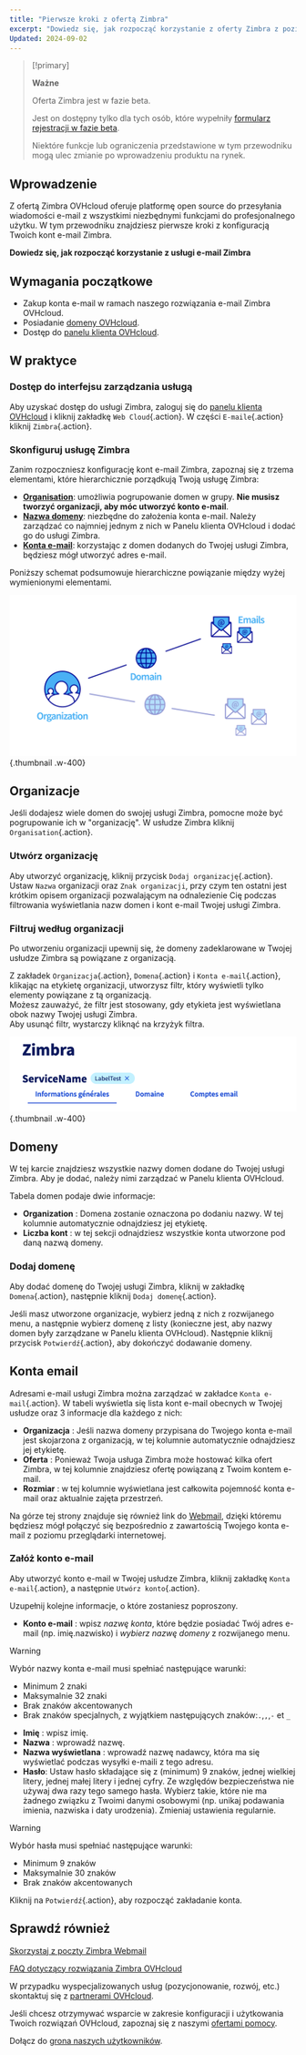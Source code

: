 ```yaml
--- 
title: "Pierwsze kroki z ofertą Zimbra"
excerpt: "Dowiedz się, jak rozpocząć korzystanie z oferty Zimbra z poziomu Panelu klienta OVHcloud"
Updated: 2024-09-02
--- 
```


<style>
.w-400 {
max-width:400px!importante;
}
</style>

> [!primary]
>
> **Ważne**
>
> Oferta Zimbra jest w fazie beta.
>
> Jest on dostępny tylko dla tych osób, które wypełniły [formularz rejestracji w fazie beta](https://labs.ovhcloud.com/en/zimbra-beta/).
>
> Niektóre funkcje lub ograniczenia przedstawione w tym przewodniku mogą ulec zmianie po wprowadzeniu produktu na rynek.

## Wprowadzenie

Z ofertą Zimbra OVHcloud oferuje platformę open source do przesyłania wiadomości e-mail z wszystkimi niezbędnymi funkcjami do profesjonalnego użytku. W tym przewodniku znajdziesz pierwsze kroki z konfiguracją Twoich kont e-mail Zimbra.

**Dowiedz się, jak rozpocząć korzystanie z usługi e-mail Zimbra**

## Wymagania początkowe

- Zakup konta e-mail w ramach naszego rozwiązania e-mail Zimbra OVHcloud.
- Posiadanie [domeny OVHcloud](/links/web/domains).
- Dostęp do [panelu klienta OVHcloud](/links/manager).

## W praktyce

### Dostęp do interfejsu zarządzania usługą

Aby uzyskać dostęp do usługi Zimbra, zaloguj się do [panelu klienta OVHcloud](/links/manager) i kliknij zakładkę `Web Cloud`{.action}. W części `E-maile`{.action} kliknij `Zimbra`{.action}.

### Skonfiguruj usługę Zimbra

Zanim rozpoczniesz konfigurację kont e-mail Zimbra, zapoznaj się z trzema elementami, które hierarchicznie porządkują Twoją usługę Zimbra:

- [**Organisation**](#organizations): umożliwia pogrupowanie domen w grupy. **Nie musisz tworzyć organizacji, aby móc utworzyć konto e-mail**.
- [**Nazwa domeny**](#domains): niezbędne do założenia konta e-mail. Należy zarządzać co najmniej jednym z nich w Panelu klienta OVHcloud i dodać go do usługi Zimbra.
- [**Konta e-mail**](#emaile): korzystając z domen dodanych do Twojej usługi Zimbra, będziesz mógł utworzyć adres e-mail.

Poniższy schemat podsumowuje hierarchiczne powiązanie między wyżej wymienionymi elementami.

![Zimbra](images/Zimbra_Organization.png){.thumbnail .w-400}

## Organizacje <a name="organizations"></a>

Jeśli dodajesz wiele domen do swojej usługi Zimbra, pomocne może być pogrupowanie ich w "organizację". W usłudze Zimbra kliknij `Organisation`{.action}.

### Utwórz organizację

Aby utworzyć organizację, kliknij przycisk `Dodaj organizację`{.action}. Ustaw `Nazwa` organizacji oraz `Znak organizacji`, przy czym ten ostatni jest krótkim opisem organizacji pozwalającym na odnalezienie Cię podczas filtrowania wyświetlania nazw domen i kont e-mail Twojej usługi Zimbra.

### Filtruj według organizacji

Po utworzeniu organizacji upewnij się, że domeny zadeklarowane w Twojej usłudze Zimbra są powiązane z organizacją.

Z zakładek `Organizacja`{.action}, `Domena`{.action} i `Konta e-mail`{.action}, klikając na etykietę organizacji, utworzysz filtr, który wyświetli tylko elementy powiązane z tą organizacją.<br>
Możesz zauważyć, że filtr jest stosowany, gdy etykieta jest wyświetlana obok nazwy Twojej usługi Zimbra.<br>
Aby usunąć filtr, wystarczy kliknąć na krzyżyk filtra.

![Zimbra](images/Zimbra_Organization_filter.png){.thumbnail .w-400}

## Domeny <a name="domains"></a>

W tej karcie znajdziesz wszystkie nazwy domen dodane do Twojej usługi Zimbra. Aby je dodać, należy nimi zarządzać w Panelu klienta OVHcloud.

Tabela domen podaje dwie informacje:

- **Organization** : Domena zostanie oznaczona po dodaniu nazwy. W tej kolumnie automatycznie odnajdziesz jej etykietę.
- **Liczba kont** : w tej sekcji odnajdziesz wszystkie konta utworzone pod daną nazwą domeny.

### Dodaj domenę

Aby dodać domenę do Twojej usługi Zimbra, kliknij w zakładkę `Domena`{.action}, następnie kliknij `Dodaj domenę`{.action}.

Jeśli masz utworzone organizacje, wybierz jedną z nich z rozwijanego menu, a następnie wybierz domenę z listy (konieczne jest, aby nazwy domen były zarządzane w Panelu klienta OVHcloud). Następnie kliknij przycisk `Potwierdź`{.action}, aby dokończyć dodawanie domeny.

## Konta email <a name="emails"></a>

Adresami e-mail usługi Zimbra można zarządzać w zakładce `Konta e-mail`{.action}. W tabeli wyświetla się lista kont e-mail obecnych w Twojej usłudze oraz 3 informacje dla każdego z nich:

- **Organizacja** : Jeśli nazwa domeny przypisana do Twojego konta e-mail jest skojarzona z organizacją, w tej kolumnie automatycznie odnajdziesz jej etykietę.
- **Oferta** : Ponieważ Twoja usługa Zimbra może hostować kilka ofert Zimbra, w tej kolumnie znajdziesz ofertę powiązaną z Twoim kontem e-mail.
- **Rozmiar** : w tej kolumnie wyświetlana jest całkowita pojemność konta e-mail oraz aktualnie zajęta przestrzeń.

Na górze tej strony znajduje się również link do [Webmail](/links/web/email), dzięki któremu będziesz mógł połączyć się bezpośrednio z zawartością Twojego konta e-mail z poziomu przeglądarki internetowej.

### Załóż konto e-mail

Aby utworzyć konto e-mail w Twojej usłudze Zimbra, kliknij zakładkę `Konta e-mail`{.action}, a następnie `Utwórz konto`{.action}.

Uzupełnij kolejne informacje, o które zostaniesz poproszony.

- **Konto e-mail** : wpisz *nazwę konta*, które będzie posiadać Twój adres e-mail (np. imię.nazwisko) i *wybierz nazwę domeny* z rozwijanego menu.

> [!warning]
>
> Wybór nazwy konta e-mail musi spełniać następujące warunki:
>
> - Minimum 2 znaki
> - Maksymalnie 32 znaki
> - Brak znaków akcentowanych
> - Brak znaków specjalnych, z wyjątkiem następujących znaków:`.`,`,`,`-` et `_`

- **Imię** : wpisz imię.
- **Nazwa** : wprowadź nazwę.
- **Nazwa wyświetlana** : wprowadź nazwę nadawcy, która ma się wyświetlać podczas wysyłki e-maili z tego adresu.
- **Hasło**: Ustaw hasło składające się z (minimum) 9 znaków, jednej wielkiej litery, jednej małej litery i jednej cyfry. Ze względów bezpieczeństwa nie używaj dwa razy tego samego hasła. Wybierz takie, które nie ma żadnego związku z Twoimi danymi osobowymi (np. unikaj podawania imienia, nazwiska i daty urodzenia). Zmieniaj ustawienia regularnie.

> [!warning]
>
> Wybór hasła musi spełniać następujące warunki:
>
> - Minimum 9 znaków
> - Maksymalnie 30 znaków
> - Brak znaków akcentowanych

Kliknij na `Potwierdź`{.action}, aby rozpocząć zakładanie konta.

## Sprawdź również <a name="go-further"></a>

[Skorzystaj z poczty Zimbra Webmail](/pages/web_cloud/email_and_collaborative_solutions/mx_plan/email_zimbra)

[FAQ dotyczący rozwiązania Zimbra OVHcloud](/pages/web_cloud/email_and_collaborative_solutions/mx_plan/faq-zimbra)

W przypadku wyspecjalizowanych usług (pozycjonowanie, rozwój, etc.) skontaktuj się z [partnerami OVHcloud](/links/partner).

Jeśli chcesz otrzymywać wsparcie w zakresie konfiguracji i użytkowania Twoich rozwiązań OVHcloud, zapoznaj się z naszymi [ofertami pomocy](/links/support).

Dołącz do [grona naszych użytkowników](/links/community).
